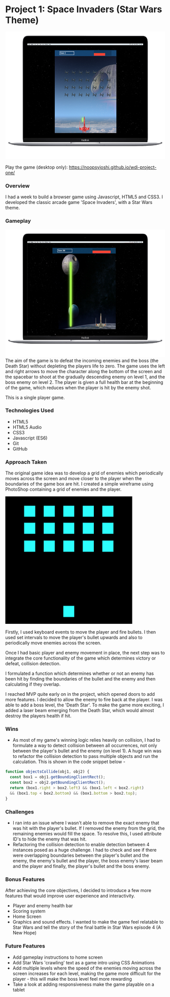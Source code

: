 # Project 1: Space Invaders (Star Wars Theme)

<img height="400px" width="700px" alt="Gameplay" src="images/readme/spaceinvaderslevel1.png" />

Play the game (desktop only): https://noopsyjoshi.github.io/wdi-project-one/

### Overview
I had a week to build a browser game using Javascript, HTML5 and CSS3. I developed the classic arcade game 'Space Invaders', with a Star Wars theme.

### Gameplay
<img height="400px" width="700px" alt="Gameplay" src="images/readme/spaceinvadersreadme.png" />
The aim of the game is to defeat the incoming enemies and the boss (the Death Star) without depleting the players life to zero. The game uses the left and right arrows to move the character along the bottom of the screen and the spacebar to shoot at the gradually descending enemy on level 1, and the boss enemy on level 2. The player is given a full health bar at the beginning of the game, which reduces when the player is hit by the enemy shot.


This is a single player game.

### Technologies Used
- HTML5
- HTML5 Audio
- CSS3
- Javascript (ES6)
- Git
- GitHub

### Approach Taken
The original game idea was to develop a grid of enemies which periodically moves across the screen and move closer to the player when the boundaries of the game box are hit. I created a simple wireframe using PhotoShop containing a grid of enemies and the player.

<img height="400px" width="400px" alt="Gameplay" src="images/readme/wireframe.png" />

Firstly, I used keyboard events to move the player and fire bullets. I then used set intervals to move the player's bullet upwards and also to periodically move enemies across the screen.

Once I had basic player and enemy movement in place, the next step was to integrate the core functionality of the game which determines victory or defeat, collision detection.

I formulated a function which determines whether or not an enemy has been hit by finding the boundaries of the bullet and the enemy and then calculating if they overlap.

I reached MVP quite early on in the project, which opened doors to add more features. I decided to allow the enemy to fire back at the player. I was able to add a boss level, the 'Death Star'. To make the game more exciting, I added a laser beam emerging from the Death Star, which would almost destroy the players health if hit.

### Wins
- As most of my game's winning logic relies heavily on collision, I had to formulate a way to detect collision between all occurrences, not only between the player's bullet and the enemy (on level 1). A huge win was to refactor the collision detection to pass multiple objects and run the calculation. This is shown in the code snippet below -

```javascript
function objectsCollide(obj1, obj2) {
  const box1 = obj1.getBoundingClientRect();
  const box2 = obj2.getBoundingClientRect();
  return (box1.right > box2.left) && (box1.left < box2.right)
  && (box1.top < box2.bottom) && (box1.bottom > box2.top);
}
```

### Challenges
- I ran into an issue where I wasn't able to remove the exact enemy that was hit with the player's bullet. If I removed the enemy from the grid, the remaining enemies would fill the space. To resolve this, I used attribute ID's to hide the enemy that was hit.
- Refactoring the collision detection to enable detection between 4 instances posed as a huge challenge. I had to check and see if there were overlapping boundaries between the player's bullet and the enemy, the enemy's bullet and the player, the boss enemy's laser beam and the player and finally, the player's bullet and the boss enemy.

### Bonus Features
After achieving the core objectives, I decided to introduce a few more features that would improve user experience and interactivity.
- Player and enemy health bar
- Scoring system
- Home Screen
- Graphics and sound effects. I wanted to make the game feel relatable to Star Wars and tell the story of the final battle in Star Wars episode 4 (A New Hope)

### Future Features
- Add gameplay instructions to home screen
- Add Star Wars 'crawling' text as a game intro using CSS Animations
- Add multiple levels where the speed of the enemies moving across the screen increases for each level, making the game more difficult for the player - this will make the boss level feel more rewarding
- Take a look at adding responsiveness make the game playable on a tablet
